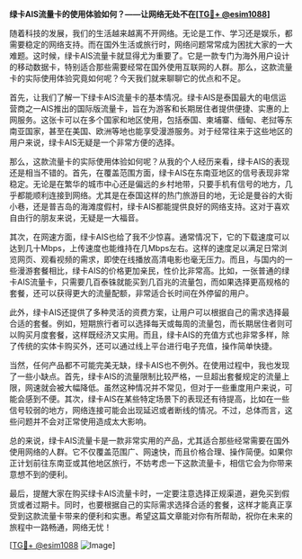**绿卡AIS流量卡的使用体验如何？——让网络无处不在[[TG💪+ @esim1088](https://t.me/s/esim1088)]**

随着科技的发展，我们的生活越来越离不开网络。无论是工作、学习还是娱乐，都需要稳定的网络支持。而在国外生活或旅行时，网络问题常常成为困扰大家的一大难题。这时候，绿卡AIS流量卡就显得尤为重要了。它是一款专门为海外用户设计的移动数据卡，特别适合那些需要经常在国外使用互联网的人群。那么，这款流量卡的实际使用体验究竟如何呢？今天我们就来聊聊它的优点和不足。

首先，让我们了解一下绿卡AIS流量卡的基本情况。绿卡AIS是泰国最大的电信运营商之一AIS推出的国际版流量卡，旨在为游客和长期居住者提供便捷、实惠的上网服务。这张卡可以在多个国家和地区使用，包括泰国、柬埔寨、缅甸、老挝等东南亚国家，甚至在美国、欧洲等地也能享受漫游服务。对于经常往来于这些地区的用户来说，绿卡AIS无疑是一个非常方便的选择。

那么，这款流量卡的实际使用体验如何呢？从我的个人经历来看，绿卡AIS的表现还是相当不错的。首先，在覆盖范围方面，绿卡AIS在东南亚地区的信号表现非常稳定。无论是在繁华的城市中心还是偏远的乡村地带，只要手机有信号的地方，几乎都能顺利连接到网络。尤其是在泰国这样的热门旅游目的地，无论是曼谷的大街小巷，还是普吉岛的海滩度假村，绿卡AIS都能提供良好的网络支持。这对于喜欢自由行的朋友来说，无疑是一大福音。

其次，在网速方面，绿卡AIS也给了我不少惊喜。通常情况下，它的下载速度可以达到几十Mbps，上传速度也能维持在几Mbps左右。这样的速度足以满足日常浏览网页、观看视频的需求，即使在线播放高清电影也毫无压力。而且，与国内的一些漫游套餐相比，绿卡AIS的价格更加亲民，性价比非常高。比如，一张普通的绿卡AIS流量卡，只需要几百泰铢就能买到几百兆的流量包，而如果选择更高规格的套餐，还可以获得更大的流量配额，非常适合长时间在外停留的用户。

此外，绿卡AIS还提供了多种灵活的资费方案，让用户可以根据自己的需求选择最合适的套餐。例如，短期旅行者可以选择每天或每周的流量包，而长期居住者则可以购买月度套餐，这样既经济又实用。而且，绿卡AIS的充值方式也非常多样，除了传统的实体卡购买外，还可以通过线上平台进行电子充值，操作简单快捷。

当然，任何产品都不可能完美无缺，绿卡AIS也不例外。在使用过程中，我也发现了一些小缺点。首先，绿卡AIS的流量限制比较严格，一旦超出套餐规定的流量上限，网速就会被大幅降低。虽然这种情况并不常见，但对于一些重度用户来说，可能会感到不便。其次，绿卡AIS在某些特定场景下的表现还有待提高，比如在一些信号较弱的地方，网络连接可能会出现延迟或者断线的情况。不过，总体而言，这些问题并不会对正常使用造成太大影响。

总的来说，绿卡AIS流量卡是一款非常实用的产品，尤其适合那些经常需要在国外使用网络的人群。它不仅覆盖范围广、网速快，而且价格合理、操作简便。如果你正计划前往东南亚或其他地区旅行，不妨考虑一下这款流量卡，相信它会为你带来意想不到的便利。

最后，提醒大家在购买绿卡AIS流量卡时，一定要注意选择正规渠道，避免买到假货或者过期卡。同时，也要根据自己的实际需求选择合适的套餐，这样才能真正享受到这款流量卡带来的便利和实惠。希望这篇文章能对你有所帮助，祝你在未来的旅程中一路畅通，网络无忧！

[[TG💪+ @esim1088](https://t.me/s/esim1088) ![Image](https://i.postimg.cc/4NQfJmqS/Snipaste-2025-05-13-00-14-12.png)]